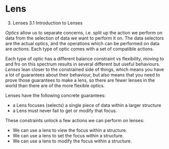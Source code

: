 # Lens

3. Lenses
3.1 Introduction to Lenses

*Optics* allow us to separate concerns, i.e. split up the action we perform on data from the selection of data we want to perform it on. The data selectors are the actual optics, and the operations which can be performed on data are *actions*. Each type of optic comes with a set of compatible actions.

Each type of optic has a different balance constraint vs flexibility, moving to and fro on this spectrum results in several different but useful behaviours. *Lenses* lean closer to the constrained side of things, which means you have a lot of guarantees about their behaviour, but also means that you need to prove those guarantees to make a lens, so there are fewer lenses in the world than there are of the more flexible optics.

Lenses have the following concrete guarantees:
- a Lens focuses (selects) a single piece of data within a larger structure
- a Lens must never fail to get or modify that focus.

These constraints unlock a few actions we can perform on lenses:
- We can use a lens to view the focus within a structure.
- We can use a lens to set the focus within a structure.
- We can use a lens to modify the focus within a structure.
